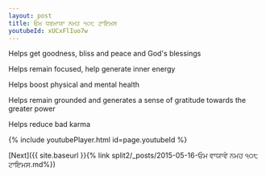 ```yaml
---
layout: post
title: ਓਮ ਧਰਮਾਯਾ ਨਮਹ ੧੦੮ ਟਾਇਮਸ
youtubeId: xUCxFlIuo7w
---
```

 
 
Helps get goodness, bliss and peace and God's blessings
 
Helps remain focused, help generate inner energy 
 
Helps boost physical and mental health 
 
Helps remain grounded and generates a sense of gratitude towards the greater power 
 
Helps reduce bad karma
 
 
 
 


{% include youtubePlayer.html id=page.youtubeId %}
 
[Next]({{ site.baseurl }}{% link  split2/_posts/2015-05-16-ਓਮ ਵਾਯਾਵੇ ਨਮਹ ੧੦੮ ਟਾਇਮਸ.md%})
 
